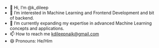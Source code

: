 - 👋 Hi, I’m @k_dileep
- 👀 I’m interested in Machine Learning and Frontend Development and bit of backend.
- 🌱 I’m currently expanding my expertise in advanced Machine Learning concepts and applications. 
- 📫 How to reach me kdileepnaik@gmail.com
- 😄 Pronouns:  He/Him


<!---
k-dileep/k-dileep is a ✨ special ✨ repository because its `README.md` (this file) appears on your GitHub profile.
You can click the Preview link to take a look at your changes.
--->
